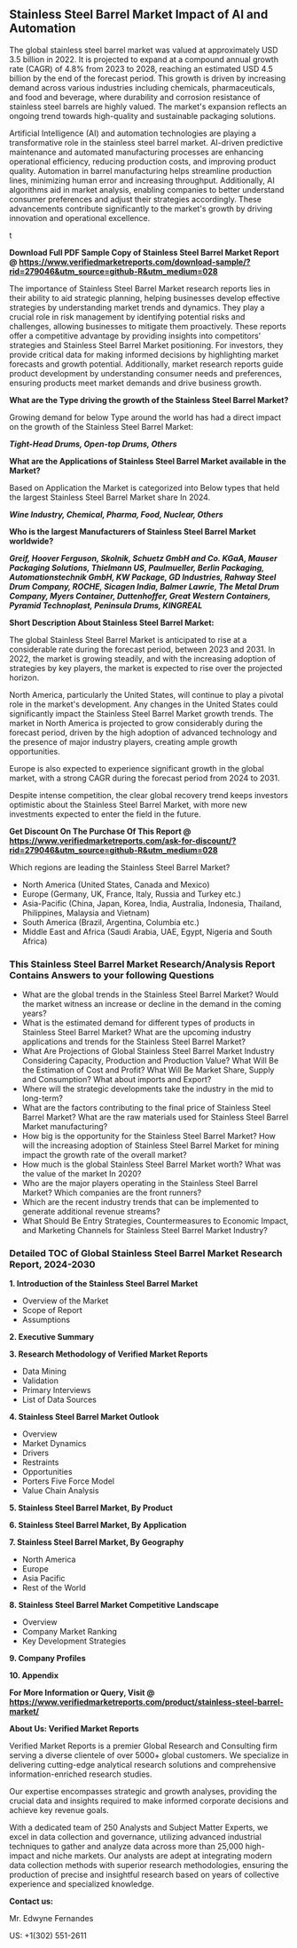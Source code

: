 <h2>Stainless Steel Barrel Market Impact of AI and Automation</h2><p>The global stainless steel barrel market was valued at approximately USD 3.5 billion in 2022. It is projected to expand at a compound annual growth rate (CAGR) of 4.8% from 2023 to 2028, reaching an estimated USD 4.5 billion by the end of the forecast period. This growth is driven by increasing demand across various industries including chemicals, pharmaceuticals, and food and beverage, where durability and corrosion resistance of stainless steel barrels are highly valued. The market's expansion reflects an ongoing trend towards high-quality and sustainable packaging solutions.</p><p>Artificial Intelligence (AI) and automation technologies are playing a transformative role in the stainless steel barrel market. AI-driven predictive maintenance and automated manufacturing processes are enhancing operational efficiency, reducing production costs, and improving product quality. Automation in barrel manufacturing helps streamline production lines, minimizing human error and increasing throughput. Additionally, AI algorithms aid in market analysis, enabling companies to better understand consumer preferences and adjust their strategies accordingly. These advancements contribute significantly to the market's growth by driving innovation and operational excellence.</p>t</p><p id="" class=""><strong>Download Full PDF Sample Copy of Stainless Steel Barrel Market Report @ <a href="https://www.verifiedmarketreports.com/download-sample/?rid=279046&utm_source=github-R&utm_medium=028" target="_blank">https://www.verifiedmarketreports.com/download-sample/?rid=279046&utm_source=github-R&utm_medium=028</a></strong></p><p>The importance of&nbsp;Stainless Steel Barrel Market research reports lies in their ability to aid strategic planning, helping businesses develop effective strategies by understanding market trends and dynamics. They play a crucial role in risk management by identifying potential risks and challenges, allowing businesses to mitigate them proactively. These reports offer a competitive advantage by providing insights into competitors' strategies and Stainless Steel Barrel Market positioning. For investors, they provide critical data for making informed decisions by highlighting market forecasts and growth potential. Additionally, market research reports guide product development by understanding consumer needs and preferences, ensuring products meet market demands and drive business growth.</p><p><strong>What are the&nbsp;Type driving the growth of the Stainless Steel Barrel Market?</strong></p><p id="" class="">Growing demand for below Type around the world has had a direct impact on the growth of the Stainless Steel Barrel Market:</p><em><strong>Tight-Head Drums, Open-top Drums, Others</strong></em></p><strong>What are the&nbsp;Applications&nbsp;of Stainless Steel Barrel Market available in the Market?</strong></p><p id="" class="">Based on Application the Market is categorized into Below types that held the largest Stainless Steel Barrel Market share In 2024.</p><em><strong>Wine Industry, Chemical, Pharma, Food, Nuclear, Others</strong></em></p><strong>Who is the largest Manufacturers of Stainless Steel Barrel Market worldwide?</strong></p><p><em><strong>Greif, Hoover Ferguson, Skolnik, Schuetz GmbH and Co. KGaA, Mauser Packaging Solutions, Thielmann US, Paulmueller, Berlin Packaging, Automationstechnik GmbH, KW Package, GD Industries, Rahway Steel Drum Company, ROCHE, Sicagen India, Balmer Lawrie, The Metal Drum Company, Myers Container, Duttenhoffer, Great Western Containers, Pyramid Technoplast, Peninsula Drums, KINGREAL</strong></em></p><p id="" class=""><strong>Short Description About Stainless Steel Barrel Market:</strong></p><p>The global Stainless Steel Barrel Market is anticipated to rise at a considerable rate during the forecast period, between 2023 and 2031. In 2022, the market is growing steadily, and with the increasing adoption of strategies by key players, the market is expected to rise over the projected horizon.</p><p>North America, particularly the United States, will continue to play a pivotal role in the market's development. Any changes in the United States could significantly impact the Stainless Steel Barrel Market growth trends. The market in North America is projected to grow considerably during the forecast period, driven by the high adoption of advanced technology and the presence of major industry players, creating ample growth opportunities.</p><p>Europe is also expected to experience significant growth in the global market, with a strong CAGR during the forecast period from 2024 to 2031.</p><p>Despite intense competition, the clear global recovery trend keeps investors optimistic about the Stainless Steel Barrel Market, with more new investments expected to enter the field in the future.</p><p id="" class=""><strong>Get Discount On The Purchase Of This Report @ <a href="https://www.verifiedmarketreports.com/ask-for-discount/?rid=279046&utm_source=github-R&utm_medium=028" target="_blank">https://www.verifiedmarketreports.com/ask-for-discount/?rid=279046&utm_source=github-R&utm_medium=028</a></strong></p>Which regions are leading the Stainless Steel Barrel Market?</p><ul><li>North America (United States, Canada and Mexico)</li><li>Europe (Germany, UK, France, Italy, Russia and Turkey etc.)</li><li>Asia-Pacific (China, Japan, Korea, India, Australia, Indonesia, Thailand, Philippines, Malaysia and Vietnam)</li><li>South America (Brazil, Argentina, Columbia etc.)</li><li>Middle East and Africa (Saudi Arabia, UAE, Egypt, Nigeria and South Africa)</li></ul><h3 id="" class="">This Stainless Steel Barrel Market Research/Analysis Report Contains Answers to your following Questions</h3><ul><li>What are the global trends in the Stainless Steel Barrel Market? Would the market witness an increase or decline in the demand in the coming years?</li><li>What is the estimated demand for different types of products in Stainless Steel Barrel Market? What are the upcoming industry applications and trends for the Stainless Steel Barrel Market?</li><li>What Are Projections of Global Stainless Steel Barrel Market Industry Considering Capacity, Production and Production Value? What Will Be the Estimation of Cost and Profit? What Will Be Market Share, Supply and Consumption? What about imports and Export?</li><li>Where will the strategic developments take the industry in the mid to long-term?</li><li>What are the factors contributing to the final price of Stainless Steel Barrel Market? What are the raw materials used for Stainless Steel Barrel Market manufacturing?</li><li>How big is the opportunity for the Stainless Steel Barrel Market? How will the increasing adoption of Stainless Steel Barrel Market for mining impact the growth rate of the overall market?</li><li>How much is the global Stainless Steel Barrel Market worth? What was the value of the market In 2020?</li><li>Who are the major players operating in the Stainless Steel Barrel Market? Which companies are the front runners?</li><li>Which are the recent industry trends that can be implemented to generate additional revenue streams?</li><li>What Should Be Entry Strategies, Countermeasures to Economic Impact, and Marketing Channels for Stainless Steel Barrel Market Industry?</li></ul><h3 id="" class="">Detailed TOC of Global Stainless Steel Barrel Market Research Report, 2024-2030</h3><p id="" class=""><strong>1. Introduction of the Stainless Steel Barrel Market</strong></p><ul><li>Overview of the Market</li><li>Scope of Report</li><li>Assumptions</li></ul><p id="" class=""><strong>2. Executive Summary</strong></p><p id="" class=""><strong>3. Research Methodology of Verified Market Reports</strong></p><ul><li>Data Mining</li><li>Validation</li><li>Primary Interviews</li><li>List of Data Sources</li></ul><p id="" class=""><strong>4. Stainless Steel Barrel Market Outlook</strong></p><ul><li>Overview</li><li>Market Dynamics</li><li>Drivers</li><li>Restraints</li><li>Opportunities</li><li>Porters Five Force Model</li><li>Value Chain Analysis</li></ul><p id="" class=""><strong>5. Stainless Steel Barrel Market, By Product</strong></p><p id="" class=""><strong>6. Stainless Steel Barrel Market, By Application</strong></p><p id="" class=""><strong>7. Stainless Steel Barrel Market, By Geography</strong></p><ul><li>North America</li><li>Europe</li><li>Asia Pacific</li><li>Rest of the World</li></ul><p id="" class=""><strong>8. Stainless Steel Barrel Market Competitive Landscape</strong></p><ul><li>Overview</li><li>Company Market Ranking</li><li>Key Development Strategies</li></ul><p id="" class=""><strong>9. Company Profiles</strong></p><p id="" class=""><strong>10. Appendix</strong></p><p id="" class=""><strong>For More Information or Query, Visit @ <a href="https://www.verifiedmarketreports.com/product/stainless-steel-barrel-market/" target="_blank">https://www.verifiedmarketreports.com/product/stainless-steel-barrel-market/</a></strong></p><p id="" class=""><strong>About Us: Verified Market Reports</strong></p><p id="" class="">Verified Market Reports is a premier Global Research and Consulting firm serving a diverse clientele of over 5000+ global customers. We specialize in delivering cutting-edge analytical research solutions and comprehensive information-enriched research studies.</p><p id="" class="">Our expertise encompasses strategic and growth analyses, providing the crucial data and insights required to make informed corporate decisions and achieve key revenue goals.</p><p id="" class="">With a dedicated team of 250 Analysts and Subject Matter Experts, we excel in data collection and governance, utilizing advanced industrial techniques to gather and analyze data across more than 25,000 high-impact and niche markets. Our analysts are adept at integrating modern data collection methods with superior research methodologies, ensuring the production of precise and insightful research based on years of collective experience and specialized knowledge.</p><p id="" class=""><strong>Contact us:</strong></p><p id="" class="">Mr. Edwyne Fernandes</p><p id="" class="">US: +1(302) 551-2611</p>